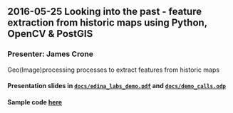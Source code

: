 ## 2016-05-25 Looking into the past - feature extraction from historic maps using Python, OpenCV & PostGIS
### Presenter: James Crone
Geo(Image)processing processes to extract features from historic maps
#### Presentation slides in [`docs/edina_labs_demo.pdf`](docs/edina_labs_demo.pdf) and [`docs/demo_calls.odp`](docs/demo_calls.odp)
#### Sample code [here](.)

